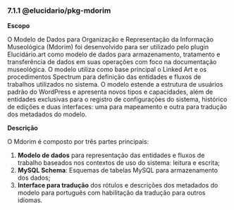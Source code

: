 ### 7.1.1 @elucidario/pkg-mdorim

**Escopo**

O Modelo de Dados para Organização e Representação da Informação Museológica (Mdorim) foi desenvolvido para ser utilizado pelo plugin Elucidário.art como modelo de dados para armazenamento, tratamento e transferência de dados em suas operações com foco na documentação museológica. O modelo utiliza como base principal o Linked Art e os procedimentos Spectrum para definição das entidades e fluxos de trabalhos utilizados no sistema. O modelo estende a estrutura de usuários padrão do WordPress e apresenta novos tipos e capacidades, além de entidades exclusivas para o registro de configurações do sistema, histórico de edições e duas interfaces: uma para mapeamento e outra para tradução dos metadados do modelo.

**Descrição**

O Mdorim é composto por três partes principais:

1. **Modelo de dados** para representação das entidades e fluxos de trabalho baseados nos contextos de uso do sistema: leitura e escrita;
2. **MySQL Schema**: Esquemas de tabelas MySQL para armazenamento dos dados;
3. **Interface para tradução** dos rótulos e descrições dos metadados do modelo para português com habilitação da tradução para outros idiomas.
